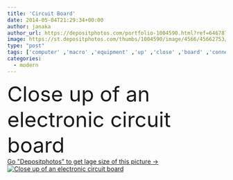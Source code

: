 ```yaml
---
title: 'Circuit Board'
date: 2014-05-04T21:29:34+00:00
author: janaka
author_url: https://depositphotos.com/portfolio-1004590.html?ref=64678756
image: https://st.depositphotos.com/thumbs/1004590/image/4566/45662753/api_thumb_450.jpg?forcejpeg=true
type: "post"
tags: ['computer' ,'macro' ,'equipment' ,'up' ,'close' ,'board' ,'connection' ,'electric' ,'electrical' ,'electricity' ,'hardware' ,'tech' ,'technology' ,'card' ,'modern' ,'futuristic' ,'industry' ,'communication' ,'connect' ,'device' ,'electronic' ,'digital' ,'electronics' ,'pc' ,'network' ,'data' ,'internet' ,'information' ,'science' ,'symmetry' ,'engineering' ,'processor' ,'component' ,'computing' ,'of' ,'chip' ,'microchip' ,'circuit' ,'pcb' ,'printed' ,'silicon' ,'motherboard' ,'semiconductor' ,'cpu' ,'microprocessor' ,'microcircuit' ,'integrated' ,'transistor' ,'resistor' ,'circuitry' ]
categories: 
  - modern
---
```

<div aling="center">
            <font size="60"> Close up of an electronic circuit board</font>   
</div>
<div>
    <a href='https://st.depositphotos.com/thumbs/1004590/image/4566/45662753/api_thumb_450.jpg?forcejpeg=true?ref=64678756' target=_blank > Go "Depositphotos" to get lage size of this picture ->
        <img href='https://st.depositphotos.com/thumbs/1004590/image/4566/45662753/api_thumb_450.jpg?forcejpeg=true?ref=64678756' src='https://st.depositphotos.com/1004590/4566/i/950/depositphotos_45662753-stock-photo-circuit-board.jpg?forcejpeg=true' alt='Close up of an electronic circuit board' >
    </a>
</div>
